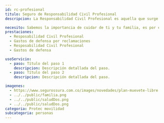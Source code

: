 ```yaml
---
id: rc-profesional
titulo: Seguro de Responsabilidad Civil Profesional
descripcion: La Responsabilidad Civil Profesional es aquella que surge cuando le causas un daño a un tercero en el ejercicio de tu actividad profesional u oficio. ​Cuando ejerces una profesión eres responsable por los daños que puedan sufrir los terceros como consecuencia de errores u omisiones que cometas en la prestación del servicio, sin importar la profesión que tengas.

necesito: Sabemos la importancia de cuidar de ti y tu familia, es por ello que, te brindamos las mejores opciones que te permitirán disfrutar de los momentos más especiales de tu vida con tranquilidad.
prestaciones: 
  - Resposabilidad Civil Profesional​​
  - Gastos de defensa por reclamaciones​
  - Resposabilidad Civil Profesional​​
  - Gastos de defensa

usoServicio:
  - paso: Título del paso 1
    descripcion: Descripción detallada del paso.
  - paso: Título del paso 2
    descripcion: Descripción detallada del paso.

imagenes:
  - https://www.segurossura.com.co/images/novedades/plan-muevete-libre.png
  - ../../public/familia.png
  - ../../public/saludDos.png
  - ../../public/saludDos.png
categoria: Protec movilidad
subcategoria: personas
---
```

